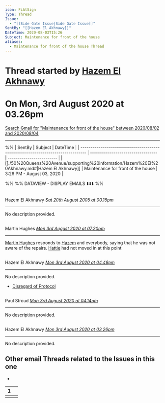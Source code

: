 ```yaml
---
icon: FiAtSign
Type: Thread
Issue:
  - "[[Side Gate Issue|Side Gate Issue]]"
SentBy: "[[Hazem El Akhnawy]]"
DateTime: 2020-08-03T15:26
Subject: Maintenance for front of the house
aliases:
  - Maintenance for front of the house Thread
---
```

# Thread started by [Hazem El Akhnawy](./50%2520Queens%2520Avenue/supporting%2520information/Hazem%2520El%2520Akhnawy.md#)
<p><span><h1 data-heading="On Mon, 3rd August 2020 at 03.26pm">On Mon, 3rd August 2020 at 03.26pm</h1></span></p>
<p><span><p><a data-tooltip-position="top" aria-label="https://mail.google.com/mail/u/0/#search/subject%3A(Maintenance%20for%20front%20of%20the%20house)+after%3A2020%2F08%2F02+before%3A2020%2F08%2F04" rel="noopener" class="external-link" href="https://mail.google.com/mail/u/0/#search/subject%3A(Maintenance%20for%20front%20of%20the%20house)+after%3A2020%2F08%2F02+before%3A2020%2F08%2F04" target="_blank">Search Gmail for "Maintenance for front of the house" between 2020/08/02 and 2020/08/04</a></p></span></p>


- - - 

%%
| SentBy                                                                            | Subject                            | DateTime                  |
| --------------------------------------------------------------------------------- | ---------------------------------- | ------------------------- |
| [[./50%20Queens%20Avenue/supporting%20information/Hazem%20El%20Akhnawy.md#\|Hazem El Akhnawy]] | Maintenance for front of the house | 3:26 PM - August 03, 2020 |

%%
%%
DATAVIEW - DISPLAY EMAILS ⬇️⬇️⬇️
%%
<p><span><div data-callout-metadata="" data-callout-fold="" data-callout="quote" class="callout node-insert-event drop-shadow"><div class="callout-title"><div class="callout-icon"><svg width="16" height="16"></svg></div><div class="callout-title-inner">Hazem El Akhnawy  <em><a data-tooltip-position="top" aria-label="50 Queens Avenue/emails/2020-08-05 11.16 ~ Hazem TO multiple (Re. Maintenance for front of the house).md" data-href="50 Queens Avenue/emails/2020-08-05 11.16 ~ Hazem TO multiple (Re. Maintenance for front of the house).md" href="50 Queens Avenue/emails/2020-08-05 11.16 ~ Hazem TO multiple (Re. Maintenance for front of the house).md" class="internal-link" target="_blank" rel="noopener">Sat 20th August 2005 at 00.16pm</a></em></div></div><div class="callout-content">
<hr>
<p>No description provided.</p>
</div></div></span></p><p><span><div data-callout-metadata="" data-callout-fold="" data-callout="quote" class="callout node-insert-event drop-shadow"><div class="callout-title"><div class="callout-icon"><svg width="16" height="16"></svg></div><div class="callout-title-inner">Martin Hughes  <em><a data-tooltip-position="top" aria-label="50 Queens Avenue/emails/2020-08-03 19.20 ~ martinhughespiano@gmail.com to Hazem (Re. Maintenance for front of the house).md" data-href="50 Queens Avenue/emails/2020-08-03 19.20 ~ martinhughespiano@gmail.com to Hazem (Re. Maintenance for front of the house).md" href="50 Queens Avenue/emails/2020-08-03 19.20 ~ martinhughespiano@gmail.com to Hazem (Re. Maintenance for front of the house).md" class="internal-link" target="_blank" rel="noopener">Mon 3rd August 2020 at 07.20pm</a></em></div></div><div class="callout-content">
<hr>
<p><a data-href="Martin Hughes" href="Martin Hughes" class="internal-link" target="_blank" rel="noopener">Martin Hughes</a> responds to <a data-tooltip-position="top" aria-label="Hazem El Akhnawy" data-href="Hazem El Akhnawy" href="Hazem El Akhnawy" class="internal-link" target="_blank" rel="noopener">Hazem</a> and everybody, saying that he was not aware of the repairs. <a data-tooltip-position="top" aria-label="Hattie Hughes" data-href="Hattie Hughes" href="Hattie Hughes" class="internal-link" target="_blank" rel="noopener">Hattie</a> had not moved in at this point</p>
</div></div></span></p><p><span><div data-callout-metadata="" data-callout-fold="" data-callout="warning" class="callout node-insert-event drop-shadow"><div class="callout-title"><div class="callout-icon"><svg width="16" height="16"></svg></div><div class="callout-title-inner">Hazem El Akhnawy  <em><a data-tooltip-position="top" aria-label="50 Queens Avenue/emails/2020-08-03 16.48 ~ Hazem to Paul (Re. Maintenance for front of the house).md" data-href="50 Queens Avenue/emails/2020-08-03 16.48 ~ Hazem to Paul (Re. Maintenance for front of the house).md" href="50 Queens Avenue/emails/2020-08-03 16.48 ~ Hazem to Paul (Re. Maintenance for front of the house).md" class="internal-link" target="_blank" rel="noopener">Mon 3rd August 2020 at 04.48pm</a></em></div></div><div class="callout-content">
<hr>
<p>No description provided.</p>
<ul>
<li><a data-href="Disregard of Protocol" href="Disregard of Protocol" class="internal-link" target="_blank" rel="noopener">Disregard of Protocol</a></li>
</ul>
</div></div></span></p><p><span><div data-callout-metadata="" data-callout-fold="" data-callout="quote" class="callout node-insert-event drop-shadow"><div class="callout-title"><div class="callout-icon"><svg width="16" height="16"></svg></div><div class="callout-title-inner">Paul Stroud  <em><a data-tooltip-position="top" aria-label="50 Queens Avenue/emails/2020-08-03 16.14 ~ Paul to Hazem (Re. Maintenance for front of the house).md" data-href="50 Queens Avenue/emails/2020-08-03 16.14 ~ Paul to Hazem (Re. Maintenance for front of the house).md" href="50 Queens Avenue/emails/2020-08-03 16.14 ~ Paul to Hazem (Re. Maintenance for front of the house).md" class="internal-link" target="_blank" rel="noopener">Mon 3rd August 2020 at 04.14pm</a></em></div></div><div class="callout-content">
<hr>
<p>No description provided.</p>
</div></div></span></p><p><span><div data-callout-metadata="" data-callout-fold="" data-callout="quote" class="callout node-insert-event drop-shadow"><div class="callout-title"><div class="callout-icon"><svg width="16" height="16"></svg></div><div class="callout-title-inner">Hazem El Akhnawy  <em><a data-tooltip-position="top" aria-label="50 Queens Avenue/emails/2020-08-03 15.26 ~ Hazem to mullvonmull@gmail.com (Maintenance for front of the house).md" data-href="50 Queens Avenue/emails/2020-08-03 15.26 ~ Hazem to mullvonmull@gmail.com (Maintenance for front of the house).md" href="50 Queens Avenue/emails/2020-08-03 15.26 ~ Hazem to mullvonmull@gmail.com (Maintenance for front of the house).md" class="internal-link" target="_blank" rel="noopener">Mon 3rd August 2020 at 03.26pm</a></em></div></div><div class="callout-content">
<hr>
<p>No description provided.</p>
</div></div></span></p>



## Other email Threads related to the Issues in this one
<div><ul class="dataview list-view-ul"><li><span></span></li></ul></div>
<div><table class="dataview table-view-table"><thead class="table-view-thead"><tr class="table-view-tr-header"><th class="table-view-th"><span></span><span class="dataview small-text">1</span></th><th class="table-view-th"><span></span></th></tr></thead><tbody class="table-view-tbody"><tr><td><span></span></td><td><span></span></td></tr></tbody></table></div>